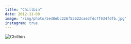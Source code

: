```yaml
---
title: "Chillbin"
date: 2012-11-08
image: "/img/photo/5ed8ebc226f55622cae3fdc7f934fdfb.jpg"
instagram: true
---
```


![Chillbin](/img/photo/5ed8ebc226f55622cae3fdc7f934fdfb.jpg)
